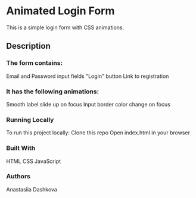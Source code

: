 # Animated Login Form
This is a simple login form with CSS animations.

## Description
### The form contains:

Email and Password input fields
"Login" button
Link to registration

### It has the following animations:

Smooth label slide up on focus
Input border color change on focus

### Running Locally
To run this project locally:
Clone this repo
Open index.html in your browser

### Built With
HTML
CSS
JavaScript

### Authors
Anastasiia Dashkova
